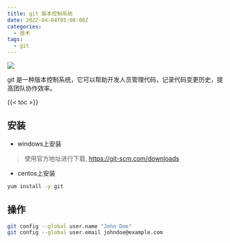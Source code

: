 ```yaml
---
title: git 版本控制系统
date: 2022-04-04T05:00:00Z
categories:
  - 技术
tags:
  - git
---
```


<img src="https://i.imgur.com/01VtCug.jpg" />

git 是一种版本控制系统，它可以帮助开发人员管理代码，记录代码变更历史，提高团队协作效率。

<!--more-->

{{< toc >}}


## 安装

- windows上安装

> 使用官方地址进行下载, https://git-scm.com/downloads

- centos上安装

```sh
yum install -y git
```

## 操作


```sh
git config --global user.name "John Doe"
git config --global user.email johndoe@example.com
```